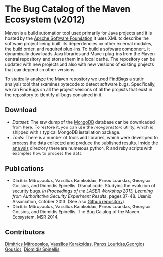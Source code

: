 The Bug Catalog of the Maven Ecosystem (v2012)
==============================================

Maven is a build automation tool used primarily for Java projects and it is
hosted by the [Apache Software Foundation](http://maven.apache.org)
It uses XML to describe the software project being built, its dependencies
on other external modules, the build order, and required plug-ins.
To build a software component, it dynamically downloads Java libraries
and Maven plug-ins from the Maven central repository,
and stores them in a local cache. The repository can be updated with
new projects and also with new versions of existing projects
that can depend on other versions.

To statically analyze the Maven repository
we used [FindBugs](http://findbugs.sourceforge.net/)
a static analysis tool that examines bytecode to detect software bugs.
Specifically, we ran FindBugs on all the project versions of all
the projects that exist in the repository
to identify all bugs contained in it.

Download
--------
* *Dataset*: The raw dump of the [MongoDB](http://www.mongodb.org/) database can be downloaded from [here](http://istlab.dmst.aueb.gr/~bkarak/findbugs.tar.bz2). To restore it, you can use the *mongorestore* utility, which is shipped with a typical MongoDB installation package.
* *Tools*: There is a number of tools and libraries, which were developed to process the data collected and produce the published results. Inside the [analysis](https://github.com/bkarak/data_paper_msr2014/tree/master/analysis) directory there are numerous python, R and ruby scripts with examples how to process the data.


Publications
------------

* Dimitris Mitropoulos, Vassilios Karakoidas, Panos Louridas, Georgios Gousios, and Diomidis Spinellis. Dismal code: Studying the evolution of security bugs. *In Proceedings of the LASER Workshop 2013, Learning from Authoritative Security Experiment Results*, pages 37-48. Usenix Association, October 2013. (See also [Github repository](https://github.com/bkarak/evol_security_publication_2012))
* Dimitris Mitropoulos, Vassilios Karakoidas, Panos Louridas, Georgios Gousios, and Diomidis Spinellis. The Bug Catalog of the Maven Ecosystem, MSR 2014.


Contributors
------------

[Dimitrios Mitropoulos](http://istlab.dmst.aueb.gr/content/members/m_dimitro.html), [Vassilios Karakoidas](http://bkarak.wizhut.com/),
[Panos Louridas](http://istlab.dmst.aueb.gr/content/members/m_louridas.html),[Georgios Gousios](http://www.gousios.gr/), [Diomidis Spinellis](http://www.dmst.aueb.gr/dds)